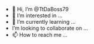 - 👋 Hi, I’m @TtDaBoss79
- 👀 I’m interested in ...
- 🌱 I’m currently learning ...
-  I’m looking to collaborate on ...
- 📫 How to reach me ...

<!---
TtDaBoss79/TtDaBoss79 is a ✨ special ✨ repository because its `README.md` (this file) appears on your GitHub profile.
You can click the Preview link to take a look at your changes.
--->
